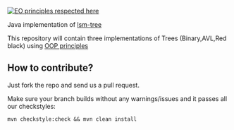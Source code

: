 [![EO principles respected here](http://www.elegantobjects.org/badge.svg)](http://www.elegantobjects.org)

Java implementation of [lsm-tree](https://en.wikipedia.org/wiki/Log-structured_merge-tree)

This repository will contain three implementations of Trees (Binary,AVL,Red black) using [OOP principles](https://www.elegantobjects.org/#principles)


## How to contribute?

Just fork the repo and send us a pull request.

Make sure your branch builds without any warnings/issues and it passes all our checkstyles:

```
mvn checkstyle:check && mvn clean install
```